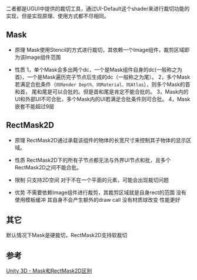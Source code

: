 二者都是UGUI中提供的裁切工具，通过UI-Default这个shader来进行裁切功能的实现，但是实现原理、使用方式都不尽相同。

## Mask
- 原理
Mask使用Stencil的方式进行裁切，其依赖一个Image组件，裁剪区域即为该Image组件范围

- 性质
1，单个Mask会多出两个dc，一个是Mask组件自身的dc(一般称之为首)，一个是Mask遍历完子节点后生成的dc（一般称之为尾）。
2，多个Mask若满足合批条件（``同Render Depth、同Material、同Atlas``），则多个Mask的首和首， 尾和尾是可以合批的。但是首和尾是肯定不能合批的。
3，Mask内的UI和外部UI不可合批，多个Mask内的UI若满足合批条件则可合批。
4，Mask嵌套不能超过9层

## RectMask2D
- 原理
RectMask2D通过承载该组件的物体的长宽尺寸来控制其子物体的显示区域。

- 性质
RectMask2D下的所有子节点都无法与外界UI节点和批，且多个RectMask2D之间不能合批。


- 限制
只支持2D空间
对于不在一个平面的元素，可能会出现裁切问题

- 优势
不需要依赖Image组件进行裁剪，其裁剪区域就是自身rect的范围
没有使用模板缓冲
其自身不会产生额外的draw call
没有材质球改变
性能更好

## 其它
默认情况下Mask是硬裁切，RectMask2D支持软裁切

## 参考
[Unity 3D - Mask和RectMask2D区别](https://www.pianshen.com/article/21261176829/)

